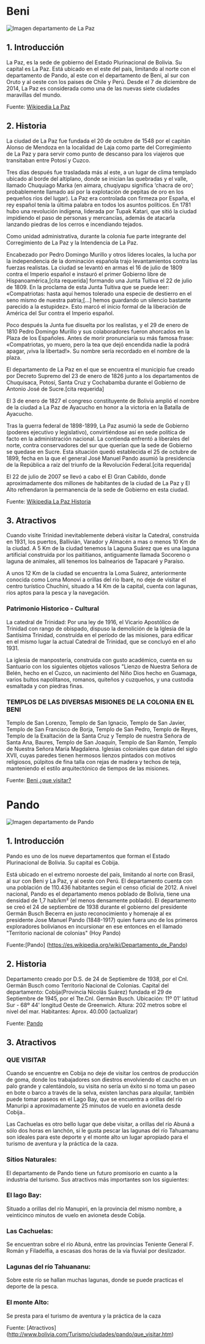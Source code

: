 # Beni 
![Imagen departamento de La Paz](https://upload.wikimedia.org/wikipedia/commons/thumb/f/f9/Beni_dpto_001.png/300px-Beni_dpto_001.png)
## 1. Introducción 

La Paz, es la sede de gobierno del Estado Plurinacional de Bolivia. Su capital es La Paz. Está ubicado en el este del país, limitando al norte con el departamento de Pando, al este con el departamento de Beni, al sur con Oruto y al oeste con los paises de Chile y Perú. Desde el 7 de diciembre de 2014, La Paz es considerada como una de las nuevas siete ciudades maravillas del mundo.

Fuente: [Wikipedia La Paz](https://es.wikipedia.org/wiki/La_Paz)

## 2. Historia
La ciudad de La Paz fue fundada el 20 de octubre de 1548 por el capitán Alonso de Mendoza en la localidad de Laja como parte del Corregimiento de La Paz y para servir como punto de descanso para los viajeros que transitaban entre Potosí y Cuzco.

Tres días después fue trasladada más al este, a un lugar de clima templado ubicado al borde del altiplano,​ donde se inician las quebradas y el valle, llamado Chuquiago Marka (en aimara, chuqiyapu significa ‘chacra de oro’; probablemente llamado así por la explotación de pepitas de oro en los pequeños ríos del lugar). La Paz era controlada con firmeza por España, el rey español tenía la última palabra en todos los asuntos políticos. En 1781 hubo una revolución indígena, liderada por Tupak Katari, que sitió la ciudad impidiendo el paso de personas y mercancías, además de atacarla lanzando piedras de los cerros e incendiando tejados.

Como unidad administrativa, durante la colonia fue parte integrante del Corregimiento de La Paz y la Intendencia de La Paz.

Encabezado por Pedro Domingo Murillo y otros líderes locales, la lucha por la independencia de la dominación española trajo levantamientos contra las fuerzas realistas. La ciudad se levantó en armas el 16 de julio de 1809 contra el Imperio español e instauró el primer Gobierno libre de Hispanoamérica,[cita requerida] formando una Junta Tuitiva el 22 de julio de 1809. En la proclama de esta Junta Tuitiva que se puede leer: «Compatriotas: hasta aquí hemos tolerado una especie de destierro en el seno mismo de nuestra patria;[...] hemos guardando un silencio bastante parecido a la estupidez». Esto marcó el inicio formal de la liberación de América del Sur contra el Imperio español.

Poco después la Junta fue disuelta por los realistas, y el 29 de enero de 1810 Pedro Domingo Murillo y sus colaboradores fueron ahorcados en la Plaza de los Españoles. Antes de morir pronunciaría su más famosa frase: «Compatriotas, yo muero, pero la tea que dejó encendida nadie la podrá apagar, ¡viva la libertad!». Su nombre sería recordado en el nombre de la plaza.

El departamento de La Paz en el que se encuentra el municipio fue creado por Decreto Supremo del 23 de enero de 1826 junto a los departamentos de Chuquisaca, Potosí, Santa Cruz y Cochabamba durante el Gobierno de Antonio José de Sucre.[cita requerida]

El 3 de enero de 1827 el congreso constituyente de Bolivia amplió el nombre de la ciudad a La Paz de Ayacucho en honor a la victoria en la Batalla de Ayacucho.

Tras la guerra federal de 1898-1899, La Paz asumió la sede de Gobierno (poderes ejecutivo y legislativo), convirtiéndose así en sede política de facto en la administración nacional. La contienda enfrentó a liberales del norte, contra conservadores del sur que querían que la sede de Gobierno se quedase en Sucre. Esta situación quedó establecida el 25 de octubre de 1899, fecha en la que el general José Manuel Pando asumió la presidencia de la República a raíz del triunfo de la Revolución Federal.[cita requerida]

El 22 de julio de 2007 se llevó a cabo el El Gran Cabildo, donde aproximadamente dos millones de habitantes de la ciudad de La Paz y El Alto refrendaron la permanencia de la sede de Gobierno en esta ciudad.


Fuente: [Wikipedia La Paz Historia](https://es.wikipedia.org/wiki/La_Paz#Historia)

## 3. Atractivos

Cuando visite Trinidad inevitablemente deberá visitar la Catedral, construída en 1931, los puertos, Ballivián, Varador y Almacén a mas o menos 10 Km de la ciudad. A 5 Km de la ciudad tenemos la Laguna Suárez que es una laguna artificial construida por los paititianos, antiguamente llamada Socoreno o laguna de animales, allí tenemos los balnearios de Tapacaré y Paraíso.

A unos 12 Km de la ciudad se encuentra la Loma Suárez, anteriormente conocida como Loma Monovi a orillas del río Ibaré, no deje de visitar el centro turístico Chuchini, situado a 14 Km de la capital, cuenta con lagunas, ríos aptos para la pesca y la navegación.


### Patrimonio Historico - Cultural

La catedral de Trinidad: Por una ley de 1916, el Vicario Apostólico de Trinidad con rango de obispado, dispuso la demolición de la Iglesia de la Santísima Trinidad, construída en el período de las misiones, para edificar en el mismo lugar la actual Catedral de Trinidad, que se concluyó en el año 1931.

La iglesia de manpostería, construida con gusto académico, cuenta en su Santuario con los siguientes objetos valiosos "Lienzo de Nuestra Señora de Belén, hecho en el Cuzco, un nacimiento del Niño Dios hecho en Guamaga, varios bultos napolitanos, romanos, quiteños y cuzqueños, y una custodia esmaltada y con piedras finas.

### TEMPLOS DE LAS DIVERSAS MISIONES DE LA COLONIA EN EL BENI
Templo de San Lorenzo, Templo de San Ignacio, Templo de San Javier, Templo de San Francisco de Borja, Templo de San Pedro, Templo de Reyes, Templo de la Exaltación de la Santa Cruz y Templo de nuestra Señora de Santa Ana, Baures, Templo de San Joaquín, Templo de San Ramón, Templo de Nuestra Señora María Magdalena. Iglesias coloniales que datan del siglo XVII, cuyas paredes tienen hermosos lienzos pintados con motivos religiosos, púlpitos de fina talla con rejas de madera y techos de teja, manteniendo el estilo arquitectónico de tiempos de las misiones.

Fuente: [Beni ¿que visitar?](http://www.bolivia.com/Turismo/ciudades/beni/que_visitar.htm)

# Pando

![Imagen departamento de Pando](https://upload.wikimedia.org/wikipedia/commons/8/83/Bolivia_department_of_pando.png)

## 1. Introducción 
Pando es uno de los nueve departamentos que forman el Estado Plurinacional de Bolivia. Su capital es Cobija.

Está ubicado en el extremo noroeste del país, limitando al norte con Brasil, al sur con Beni y La Paz, y al oeste con Perú. El departamento cuenta con una población de 110.436 habitantes según el censo oficial de 2012. A nivel nacional, Pando es el departamento menos poblado de Bolivia, tiene una densidad de 1,7 hab/km² (el menos densamente poblado). El departamento se creó el 24 de septiembre de 1938 durante el gobierno del presidente Germán Busch Becerra en justo reconocimiento y homenaje al ex presidente Jose Manuel Pando (1848-1917) quien fuera uno de los primeros exploradores bolivianos en incursionar en ese entonces en el llamado "Territorio nacional de colonias" (Hoy Pando)

Fuente:[Pando] (https://es.wikipedia.org/wiki/Departamento_de_Pando)

## 2. Historia
Departamento creado por D.S. de 24 de Septiembre de 1938, por el Cnl. Germán Busch como Territorio Nacional de Colonias.
Capital del departamento: Cobija(Provincia Nicolás Suárez) fundada el 29 de Septiembre de 1945, por el Tte.Cnl. Germán Busch.
Ubicación: 11º 01' latitud Sur - 68º 44' longitud Oeste de Greenwich.
Altura: 202 metros sobre el nivel del mar.
Habitantes: Aprox. 40.000 (actualizar)

Fuente: [Pando](http://www.educa.com.bo/content/departamento-de-pando)

## 3. Atractivos
### QUE VISITAR

Cuando se encuentre en Cobija no deje de visitar los centros de producción de goma, donde los trabajadores son diestros envolviendo el caucho en un palo grande y calentándolo, su visita no sería un éxito si no toma un paseo en bote o barco a través de la selva, existen lanchas para alquilar, también puede tomar paseos en el Lago Bay, que se encuentra a orillas del río Manuripi a aproximadamente 25 minutos de vuelo en avioneta desde Cobija..

Las Cachuelas es otro bello lugar que debe visitar, a orillas del río Abuná a sólo dos horas en lanchón, si le gusta pescar las lagunas del río Tahuamanu son ideales para este deporte y el monte alto un lugar apropiado para el turismo de aventura y la práctica de la caza.

### Sitios Naturales:

El departamento de Pando tiene un futuro promisorio en cuanto a la industria del turismo. Sus atractivos más importantes son los siguientes:

### El lago Bay:

Situado a orillas del río Manupiri, en la provincia del mismo nombre, a veinticinco minutos de vuelo en avioneta desde Cobija.

### Las Cachuelas:

Se encuentran sobre el río Abuná, entre las provincias Teniente General F. Román y Filadelfia, a escasas dos horas de la vía fluvial por deslizador.

### Lagunas del río Tahuananu:

Sobre este río se hallan muchas lagunas, donde se puede practicas el deporte de la pesca.

### El monte Alto:

Se presta para el turismo de aventura y la práctica de la caza

Fuente: [Atractivos] (http://www.bolivia.com/Turismo/ciudades/pando/que_visitar.htm)
